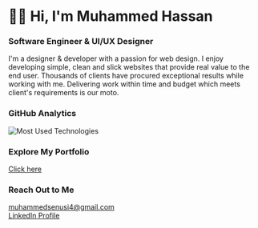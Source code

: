 <h1 align="left">👋🏿 Hi, I'm Muhammed Hassan</h1>

<h3 align="left"> Software Engineer & UI/UX Designer </h3>





<p align="left">I'm a designer & developer with a passion for web design. I enjoy developing simple, clean and slick websites that provide real value to the end user.
Thousands of clients have procured exceptional results while working with me.
Delivering work within time and budget which meets client's requirements is our moto.</p>





###  GitHub Analytics

<p align="left">
 <img src="https://github-readme-stats.vercel.app/api/top-langs/?username=muhammedsenusi&layout=compact&theme=dark" alt="Most Used Technologies" />
</p>




</p>

### Explore My Portfolio
<p align="left">
   <a href="https://www.figma.com/proto/mkdJlDO9LwyBRNZi7OVm2i/MSH-Portfolio?page-id=0%3A1&node-id=1-3&node-type=frame&viewport=473%2C1356%2C0.31&t=Peaj8SCgdKxt29Rz-1&scaling=min-zoom&content-scaling=fixed&starting-point-node-id=1%3A3](https://www.figma.com/proto/rLJiOCfheOqLvMFxQj3MT2/MSH?page-id=0%3A1&node-id=1-7&node-type=frame&viewport=763%2C2238%2C0.67&t=1lyKGReHd6KDSw73-1&scaling=min-zoom&content-scaling=fixed">Click here</a>
</p>


### Reach Out to Me
<p align="left">
  <!-- Replace `johnDoe` with your GitHub username -->
   <a href="mailto:muhammedsenusi4@gmail.com">muhammedsenusi4@gmail.com</a><br>
   <a href="https://www.linkedin.com/in/muhammed-hassan-7335151b5/">LinkedIn Profile</a>
</p>
